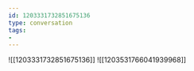 ```yaml
---
id: 1203331732851675136
type: conversation
tags:
- 
---
```

![[1203331732851675136]]
![[1203531766041939968]]


